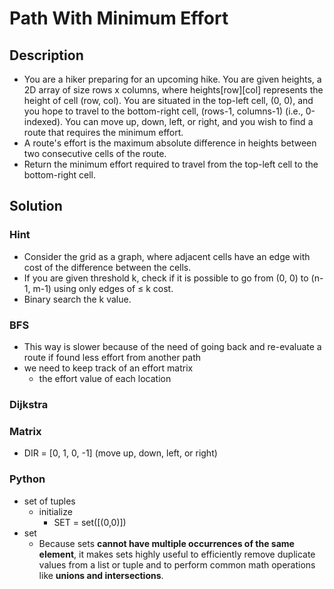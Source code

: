 # Path With Minimum Effort

## Description

* You are a hiker preparing for an upcoming hike. You are given heights, a 2D array of size rows x columns, where heights[row][col] represents the height of cell (row, col). You are situated in the top-left cell, (0, 0), and you hope to travel to the bottom-right cell, (rows-1, columns-1) (i.e., 0-indexed). You can move up, down, left, or right, and you wish to find a route that requires the minimum effort.
* A route's effort is the maximum absolute difference in heights between two consecutive cells of the route.
* Return the minimum effort required to travel from the top-left cell to the bottom-right cell.

## Solution

### Hint

* Consider the grid as a graph, where adjacent cells have an edge with cost of the difference between the cells.
* If you are given threshold k, check if it is possible to go from (0, 0) to (n-1, m-1) using only edges of ≤ k cost.
* Binary search the k value.

### BFS

* This way is slower because of the need of going back and re-evaluate a route if found less effort from another path
* we need to keep track of an effort matrix
  * the effort value of each location

### Dijkstra

### Matrix

* DIR = [0, 1, 0, -1] (move up, down, left, or right)

### Python

* set of tuples
  * initialize
    * SET = set([(0,0)])
* set
  * Because sets **cannot have multiple occurrences of the same element**, it makes sets highly useful to efficiently remove duplicate values from a list or tuple and to perform common math operations like **unions and intersections**.
